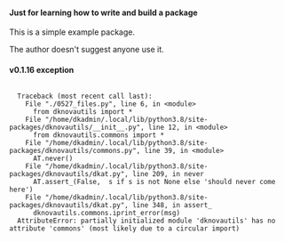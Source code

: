 #### Just for learning how to write and build a package

This is a simple example package. 

The author doesn't suggest anyone use it.





#### v0.1.16 exception


```

  Traceback (most recent call last):
    File "./0527_files.py", line 6, in <module>
      from dknovautils import *
    File "/home/dkadmin/.local/lib/python3.8/site-packages/dknovautils/__init__.py", line 12, in <module>
      from dknovautils.commons import *
    File "/home/dkadmin/.local/lib/python3.8/site-packages/dknovautils/commons.py", line 39, in <module>
      AT.never()
    File "/home/dkadmin/.local/lib/python3.8/site-packages/dknovautils/dkat.py", line 209, in never
      AT.assert_(False,  s if s is not None else 'should never come here')
    File "/home/dkadmin/.local/lib/python3.8/site-packages/dknovautils/dkat.py", line 348, in assert_
      dknovautils.commons.iprint_error(msg)
  AttributeError: partially initialized module 'dknovautils' has no attribute 'commons' (most likely due to a circular import)

```










